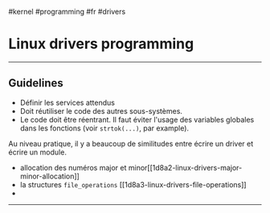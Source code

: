 #kernel #programming #fr #drivers 
# Linux drivers programming
---

## Guidelines
+ Définir les services attendus
+ Doit réutiliser le code des autres sous-systèmes.
+ Le code doit être réentrant. Il faut éviter l'usage des variables globales dans les fonctions (voir `strtok(...)`, par example).

Au niveau pratique, il y a beaucoup de similitudes entre écrire un driver et écrire un module. 

+ allocation des numéros major et minor[[1d8a2-linux-drivers-major-minor-allocation]]
+ la structures  `file_operations` [[1d8a3-linux-drivers-file-operations]]
+ 




---
